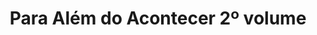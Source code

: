 ---
Numero: 366
title: Para Além do Acontecer 2º volume
Autor: Frederik Pohl
Co-autor: 
Ano-de-Publicacao: 1988
Titulo-original: Beyond the Blue Event Horizon
Tradutor: Eurico da Fonseca
Co-tradutor: 
Ano-de-edicao: 1980
alias: Frederik-Pohl
Autor2-alias: 
Tradutor1-alias: Eurico-da-Fonseca
Tradutor2-alias: 
Titulo-link: 366-Para-Alem-do-Acontecer-2-volume
Capa: 
pags: 
Capa-link: 
---
